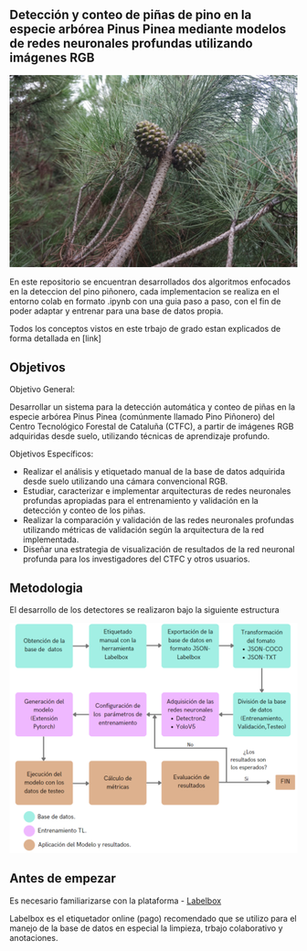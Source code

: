 ## Detección y conteo de piñas de pino en la especie arbórea Pinus Pinea mediante modelos de redes neuronales profundas utilizando imágenes RGB


<img src="/docs/piña.JPG" alt="fruto piña de pino"/>

En este repositorio se encuentran desarrollados dos algoritmos enfocados en la deteccion del pino piñonero, cada implementacion se realiza en el entorno colab en formato .ipynb con una guia paso a paso, con el fin de poder adaptar y entrenar para una base de datos propia.

Todos los conceptos vistos en este trbajo de grado estan explicados de forma detallada en [link]

## Objetivos

Objetivo General:

Desarrollar un sistema para la detección automática y conteo de piñas en la especie arbórea Pinus Pinea (comúnmente llamado Pino Piñonero) del Centro Tecnológico Forestal de Cataluña (CTFC), a partir de imágenes RGB adquiridas desde suelo, utilizando técnicas de aprendizaje profundo.

Objetivos Específicos:
 * Realizar el análisis y etiquetado manual de la base de datos adquirida desde suelo utilizando una cámara convencional RGB.
 * Estudiar, caracterizar e implementar arquitecturas de redes neuronales profundas apropiadas para el entrenamiento y validación en la detección y conteo de los piñas.
 * Realizar la comparación y validación de las redes neuronales profundas utilizando métricas de validación según la arquitectura de la red implementada.
 * Diseñar una estrategia de visualización de resultados de la red neuronal profunda para los investigadores del CTFC y otros usuarios.

## Metodologia 

El desarrollo de los detectores se realizaron bajo la siguiente estructura

<img src="/docs/metodologia.png" alt="Metodologia"/>

## Antes de empezar 
Es necesario familiarizarse con la plataforma - [Labelbox](https://labelbox.com/) 


Labelbox es el etiquetador online (pago) recomendado que se utilizo para el manejo de la base de datos en especial la limpieza, trbajo colaborativo y anotaciones.


